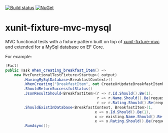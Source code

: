 [![Build status](https://ci.appveyor.com/api/projects/status/mbl1tqk3gciah35u/branch/master?svg=true)](https://ci.appveyor.com/project/axle-h/xunit-fixture-mvc-mysql/branch/master)
[![NuGet](https://img.shields.io/nuget/v/xunit.fixture.mvc.mysql.svg)](https://www.nuget.org/packages/xunit.fixture.mvc.mysql)

# xunit-fixture-mvc-mysql

MVC functional tests with a fixture pattern built on top of [xunit-fixture-mvc](https://github.com/axle-h/xunit-fixture-mvc) and extended for a MySql database on EF Core.

For example:

```C#
[Fact]
public Task When_creating_breakfast_item() =>
    new MvcFunctionalTestFixture<Startup>(_output)
        .HavingMySqlDatabase<BreakfastContext>()
        .WhenCreating("BreakfastItem", out CreateOrUpdateBreakfastItemRequest request)
        .ShouldReturnSuccessfulStatus()
        .JsonResultShould<BreakfastItem>(r => r.Id.Should().Be(1),
                                         r => r.Name.Should().Be(request.Name),
                                         r => r.Rating.Should().Be(request.Rating))
        .ShouldExistInDatabase<BreakfastContext, BreakfastItem>(1,
                                        x => x.Id.Should().Be(1),
                                        x => existing.Name.Should().Be(request.Name),
                                        x => x.Rating.Should().Be(request.Rating))
        .RunAsync();
```